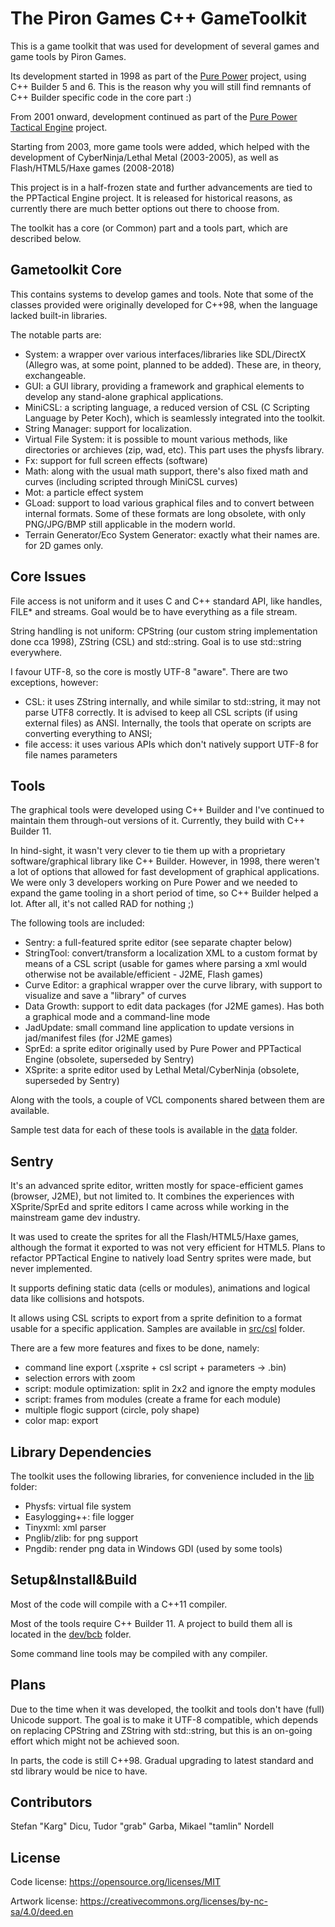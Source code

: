 # The Piron Games C++ GameToolkit

This is a game toolkit that was used for development of several games and game tools by Piron Games. 

Its development started in 1998 as part of the [Pure Power](https://www.pirongames.com/games/ppower/ppower.htm) project, using C++ Builder 5 and 6. This is the reason why you will still find remnants of C++ Builder specific code in the core part :)

From 2001 onward, development continued as part of the [Pure Power Tactical Engine](http://sourceforge.net/projects/pptactical/) project.

Starting from 2003, more game tools were added, which helped with the development of CyberNinja/Lethal Metal (2003-2005), as well as Flash/HTML5/Haxe games (2008-2018)

This project is in a half-frozen state and further advancements are tied to the PPTactical Engine project. It is released for historical reasons, as currently there are much better options out there to choose from.

The toolkit has a core (or Common) part and a tools part, which are described below.

## Gametoolkit Core

This contains systems to develop games and tools. Note that some of the classes provided were originally developed for C++98, when the language lacked built-in libraries.

The notable parts are:

* System: a wrapper over various interfaces/libraries like SDL/DirectX (Allegro was, at some point, planned to be added). These are, in theory, exchangeable.
* GUI: a GUI library, providing a framework and graphical elements to develop any stand-alone graphical applications.
* MiniCSL: a scripting language, a reduced version of CSL (C Scripting Language by Peter Koch), which is seamlessly integrated into the toolkit.
* String Manager: support for localization.
* Virtual File System: it is possible to mount various methods, like directories or archieves (zip, wad, etc). This part uses the physfs library.
* Fx: support for full screen effects (software)
* Math: along with the usual math support, there's also fixed math and curves (including scripted through MiniCSL curves)
* Mot: a particle effect system
* GLoad: support to load various graphical files and to convert between internal formats. Some of these formats are long obsolete, with only PNG/JPG/BMP still applicable in the modern world.
* Terrain Generator/Eco System Generator: exactly what their names are. for 2D games only.

## Core Issues

File access is not uniform and it uses C and C++ standard API, like handles, FILE* and streams. Goal would be to have everything as a file stream.

String handling is not uniform: CPString (our custom string implementation done cca 1998), ZString (CSL) and std::string. Goal is to use std::string everywhere.

I favour UTF-8, so the core is mostly UTF-8 "aware". There are two exceptions, however:
* CSL: it uses ZString internally, and while similar to std::string, it may not parse UTF8 correctly. It is advised to keep all CSL scripts (if using external files) as ANSI. Internally, the tools that operate on scripts are converting everything to ANSI;
* file access: it uses various APIs which don't natively support UTF-8 for file names parameters

## Tools

The graphical tools were developed using C++ Builder and I've continued to maintain them through-out versions of it. Currently, they build with C++ Builder 11.

In hind-sight, it wasn't very clever to tie them up with a proprietary software/graphical library like C++ Builder. However, in 1998, there weren't a lot of options that allowed for fast development of graphical applications. We were only 3 developers working on Pure Power and we needed to expand the game tooling in a short period of time, so C++ Builder helped a lot. After all, it's not called RAD for nothing ;)

The following tools are included:

* Sentry: a full-featured sprite editor (see separate chapter below)
* StringTool: convert/transform a localization XML to a custom format by means of a CSL script (usable for games where parsing a xml would otherwise not be available/efficient - J2ME, Flash games)
* Curve Editor: a graphical wrapper over the curve library, with support to visualize and save a "library" of curves
* Data Growth: support to edit data packages (for J2ME games). Has both a graphical mode and a command-line mode 
* JadUpdate: small command line application to update versions in jad/manifest files (for J2ME games)
* SprEd: a sprite editor originally used by Pure Power and PPTactical Engine (obsolete, superseded by Sentry)
* XSprite: a sprite editor used by Lethal Metal/CyberNinja (obsolete, superseded by Sentry)

Along with the tools, a couple of VCL components shared between them are available.

Sample test data for each of these tools is available in the [data](https://github.com/stefandee/gametoolkit/tree/main/data) folder.

## Sentry
It's an advanced sprite editor, written mostly for space-efficient games (browser, J2ME), but not limited to. It combines the experiences with XSprite/SprEd and sprite editors I came across while working in the mainstream game dev industry.

It was used to create the sprites for all the Flash/HTML5/Haxe games, although the format it exported to was not very efficient for HTML5. Plans to refactor PPTactical Engine to natively load Sentry sprites were made, but never implemented.

It supports defining static data (cells or modules), animations and logical data like collisions and hotspots.

It allows using CSL scripts to export from a sprite definition to a format usable for a specific application. Samples are available in [src/csl](https://github.com/stefandee/gametoolkit/tree/main/src/csl/Sentry) folder.

There are a few more features and fixes to be done, namely:
* command line export (.xsprite + csl script + parameters -> .bin)
* selection errors with zoom
* script: module optimization: split in 2x2 and ignore the empty modules
* script: frames from modules (create a frame for each module)
* multiple flogic support (circle, poly shape)
* color map: export

## Library Dependencies
The toolkit uses the following libraries, for convenience included in the [lib](https://github.com/stefandee/gametoolkit/tree/main/lib) folder:

* Physfs: virtual file system
* Easylogging++: file logger
* Tinyxml: xml parser
* Pnglib/zlib: for png support
* Pngdib: render png data in Windows GDI (used by some tools)

## Setup&Install&Build
Most of the code will compile with a C++11 compiler.

Most of the tools require C++ Builder 11. A project to build them all is located in the [dev/bcb](https://github.com/stefandee/gametoolkit/tree/main/dev/bcb) folder.

Some command line tools may be compiled with any compiler.

## Plans
Due to the time when it was developed, the toolkit and tools don't have (full) Unicode support. The goal is to make it UTF-8 compatible, which depends on replacing CPString and ZString with std::string, but this is an on-going effort which might not be achieved soon.

In parts, the code is still C++98. Gradual upgrading to latest standard and std library would be nice to have.

## Contributors
Stefan "Karg" Dicu, Tudor "grab" Garba, Mikael "tamlin" Nordell

## License

Code license:
https://opensource.org/licenses/MIT

Artwork license:
https://creativecommons.org/licenses/by-nc-sa/4.0/deed.en